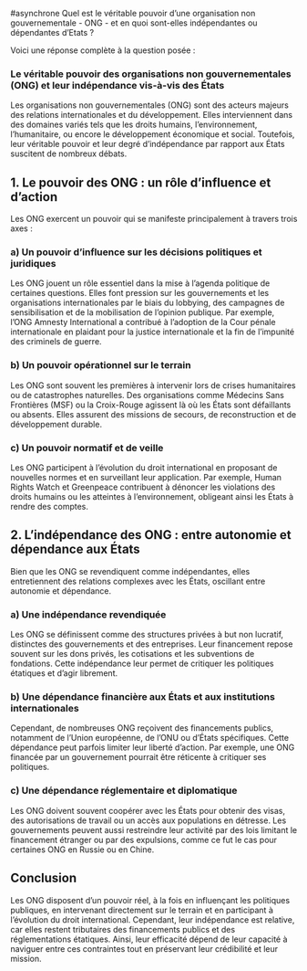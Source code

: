 #asynchrone 
Quel est le véritable pouvoir d’une organisation non gouvernementale -
ONG - et en quoi sont-elles indépendantes ou dépendantes d’Etats ? 

Voici une réponse complète à la question posée :

### **Le véritable pouvoir des organisations non gouvernementales (ONG) et leur indépendance vis-à-vis des États**

Les organisations non gouvernementales (ONG) sont des acteurs majeurs des relations internationales et du développement. Elles interviennent dans des domaines variés tels que les droits humains, l’environnement, l’humanitaire, ou encore le développement économique et social. Toutefois, leur véritable pouvoir et leur degré d’indépendance par rapport aux États suscitent de nombreux débats.

## **1. Le pouvoir des ONG : un rôle d’influence et d’action**

Les ONG exercent un pouvoir qui se manifeste principalement à travers trois axes :

### **a) Un pouvoir d’influence sur les décisions politiques et juridiques**

Les ONG jouent un rôle essentiel dans la mise à l’agenda politique de certaines questions. Elles font pression sur les gouvernements et les organisations internationales par le biais du lobbying, des campagnes de sensibilisation et de la mobilisation de l’opinion publique. Par exemple, l’ONG Amnesty International a contribué à l’adoption de la Cour pénale internationale en plaidant pour la justice internationale et la fin de l’impunité des criminels de guerre.

### **b) Un pouvoir opérationnel sur le terrain**

Les ONG sont souvent les premières à intervenir lors de crises humanitaires ou de catastrophes naturelles. Des organisations comme Médecins Sans Frontières (MSF) ou la Croix-Rouge agissent là où les États sont défaillants ou absents. Elles assurent des missions de secours, de reconstruction et de développement durable.

### **c) Un pouvoir normatif et de veille**

Les ONG participent à l’évolution du droit international en proposant de nouvelles normes et en surveillant leur application. Par exemple, Human Rights Watch et Greenpeace contribuent à dénoncer les violations des droits humains ou les atteintes à l’environnement, obligeant ainsi les États à rendre des comptes.

## **2. L’indépendance des ONG : entre autonomie et dépendance aux États**

Bien que les ONG se revendiquent comme indépendantes, elles entretiennent des relations complexes avec les États, oscillant entre autonomie et dépendance.

### **a) Une indépendance revendiquée**

Les ONG se définissent comme des structures privées à but non lucratif, distinctes des gouvernements et des entreprises. Leur financement repose souvent sur les dons privés, les cotisations et les subventions de fondations. Cette indépendance leur permet de critiquer les politiques étatiques et d’agir librement.

### **b) Une dépendance financière aux États et aux institutions internationales**

Cependant, de nombreuses ONG reçoivent des financements publics, notamment de l’Union européenne, de l’ONU ou d’États spécifiques. Cette dépendance peut parfois limiter leur liberté d’action. Par exemple, une ONG financée par un gouvernement pourrait être réticente à critiquer ses politiques.

### **c) Une dépendance réglementaire et diplomatique**

Les ONG doivent souvent coopérer avec les États pour obtenir des visas, des autorisations de travail ou un accès aux populations en détresse. Les gouvernements peuvent aussi restreindre leur activité par des lois limitant le financement étranger ou par des expulsions, comme ce fut le cas pour certaines ONG en Russie ou en Chine.

## **Conclusion**

Les ONG disposent d’un pouvoir réel, à la fois en influençant les politiques publiques, en intervenant directement sur le terrain et en participant à l’évolution du droit international. Cependant, leur indépendance est relative, car elles restent tributaires des financements publics et des réglementations étatiques. Ainsi, leur efficacité dépend de leur capacité à naviguer entre ces contraintes tout en préservant leur crédibilité et leur mission.